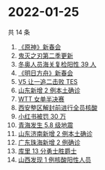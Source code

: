# 2022-01-25

共 14 条

<!-- BEGIN -->
<!-- 最后更新时间 Tue Jan 25 2022 02:11:19 GMT+0800 (China Standard Time) -->

1. [《原神》新春会](https://www.zhihu.com/search?q=原神)
1. [鬼灭之刃第二季更新](https://www.zhihu.com/search?q=鬼灭之刃)
1. [冬奥人员海关复检阳性 39 人](https://www.zhihu.com/search?q=冬奥人员复检阳性)
1. [《明日方舟》新春会](https://www.zhihu.com/search?q=明日方舟)
1. [V5 让一追二击败 TES](https://www.zhihu.com/search?q=tes)
1. [山东新增 2 例本土确诊](https://www.zhihu.com/search?q=山东新增)
1. [WTT 女单半决赛](https://www.zhihu.com/search?q=wtt)
1. [西安整区解封前进行全员核酸](https://www.zhihu.com/search?q=西安解封)
1. [小红书被罚 30 万](https://www.zhihu.com/search?q=小红书)
1. [青海发生 5.8 级地震](https://www.zhihu.com/search?q=青海地震)
1. [山东济南新增 2 例本土确诊](https://www.zhihu.com/search?q=山东疫情)
1. [广东珠海新增 2 例确诊](https://www.zhihu.com/search?q=广东疫情)
1. [库里 13 分勇士胜爵士](https://www.zhihu.com/search?q=勇士)
1. [山西发现 1 例核酸阳性人员](https://www.zhihu.com/search?q=山西疫情)

<!-- END -->
